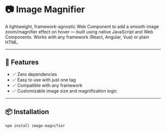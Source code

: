 # 📷 Image Magnifier

A lightweight, framework-agnostic Web Component to add a smooth image zoom/magnifier effect on hover — built using native JavaScript and Web Components. Works with any framework (React, Angular, Vue) or plain HTML.

---

## 🚀 Features

- ✅ Zero dependencies
- ✅ Easy to use with just one tag
- ✅ Compatible with any framework
- ✅ Customizable image size and magnification logic

---

## 📦 Installation

```bash
npm install image-magnifier
